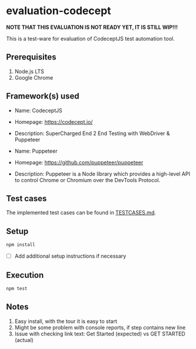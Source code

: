 # evaluation-codecept

**NOTE THAT THIS EVALUATION IS NOT READY YET, IT IS STILL WIP!!!**

This is a test-ware for evaluation of CodeceptJS test automation tool.

## Prerequisites

1. Node.js LTS
1. Google Chrome

## Framework(s) used

- Name: CodeceptJS
- Homepage: https://codecept.io/
- Description: SuperCharged End 2 End Testing with WebDriver & Puppeteer

- Name: Puppeteer
- Homepage: https://github.com/puppeteer/puppeteer
- Description: Puppeteer is a Node library which provides a high-level API to control Chrome or Chromium over the DevTools Protocol.

## Test cases

The implemented test cases can be found in [TESTCASES.md](TESTCASES.md).

## Setup

```bash
npm install
```

- [ ] Add additional setup instructions if necessary

## Execution

```bash
npm test
```

## Notes

1. Easy install, with the tour it is easy to start
2. Might be some problem with console reports, if step contains new line
3. Issue with checking link text: Get Started (expected) vs GET STARTED (actual)

